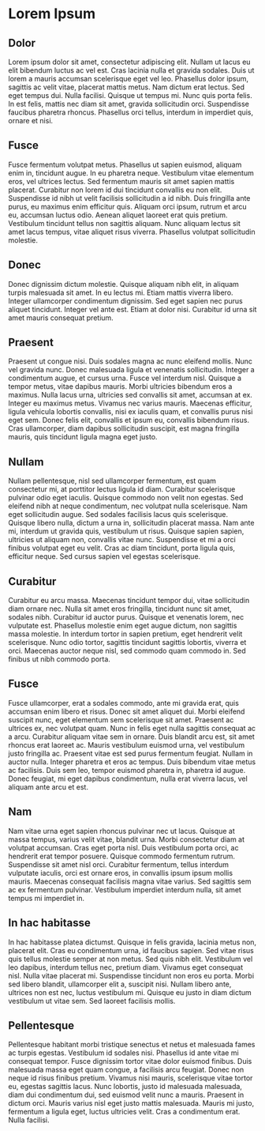 # Lorem Ipsum

## Dolor

Lorem ipsum dolor sit amet, consectetur adipiscing elit. Nullam ut lacus eu elit bibendum luctus ac vel est. Cras lacinia nulla et gravida sodales. Duis ut lorem a mauris accumsan scelerisque eget vel leo. Phasellus dolor ipsum, sagittis ac velit vitae, placerat mattis metus. Nam dictum erat lectus. Sed eget tempus dui. Nulla facilisi. Quisque ut tempus mi. Nunc quis porta felis. In est felis, mattis nec diam sit amet, gravida sollicitudin orci. Suspendisse faucibus pharetra rhoncus. Phasellus orci tellus, interdum in imperdiet quis, ornare et nisi.

## Fusce

Fusce fermentum volutpat metus. Phasellus ut sapien euismod, aliquam enim in, tincidunt augue. In eu pharetra neque. Vestibulum vitae elementum eros, vel ultrices lectus. Sed fermentum mauris sit amet sapien mattis placerat. Curabitur non lorem id dui tincidunt convallis eu non elit. Suspendisse id nibh ut velit facilisis sollicitudin a id nibh. Duis fringilla ante purus, eu maximus enim efficitur quis. Aliquam orci ipsum, rutrum et arcu eu, accumsan luctus odio. Aenean aliquet laoreet erat quis pretium. Vestibulum tincidunt tellus non sagittis aliquam. Nunc aliquam lectus sit amet lacus tempus, vitae aliquet risus viverra. Phasellus volutpat sollicitudin molestie.

## Donec

Donec dignissim dictum molestie. Quisque aliquam nibh elit, in aliquam turpis malesuada sit amet. In eu lectus mi. Etiam mattis viverra libero. Integer ullamcorper condimentum dignissim. Sed eget sapien nec purus aliquet tincidunt. Integer vel ante est. Etiam at dolor nisi. Curabitur id urna sit amet mauris consequat pretium.

## Praesent

Praesent ut congue nisi. Duis sodales magna ac nunc eleifend mollis. Nunc vel gravida nunc. Donec malesuada ligula et venenatis sollicitudin. Integer a condimentum augue, et cursus urna. Fusce vel interdum nisl. Quisque a tempor metus, vitae dapibus mauris. Morbi ultricies bibendum eros a maximus. Nulla lacus urna, ultricies sed convallis sit amet, accumsan at ex. Integer eu maximus metus. Vivamus nec varius mauris. Maecenas efficitur, ligula vehicula lobortis convallis, nisi ex iaculis quam, et convallis purus nisi eget sem. Donec felis elit, convallis et ipsum eu, convallis bibendum risus. Cras ullamcorper, diam dapibus sollicitudin suscipit, est magna fringilla mauris, quis tincidunt ligula magna eget justo.

## Nullam

Nullam pellentesque, nisl sed ullamcorper fermentum, est quam consectetur mi, at porttitor lectus ligula id diam. Curabitur scelerisque pulvinar odio eget iaculis. Quisque commodo non velit non egestas. Sed eleifend nibh at neque condimentum, nec volutpat nulla scelerisque. Nam eget sollicitudin augue. Sed sodales facilisis lacus quis scelerisque. Quisque libero nulla, dictum a urna in, sollicitudin placerat massa. Nam ante mi, interdum ut gravida quis, vestibulum ut risus. Quisque sapien sapien, ultricies ut aliquam non, convallis vitae nunc. Suspendisse et mi a orci finibus volutpat eget eu velit. Cras ac diam tincidunt, porta ligula quis, efficitur neque. Sed cursus sapien vel egestas scelerisque.

## Curabitur

Curabitur eu arcu massa. Maecenas tincidunt tempor dui, vitae sollicitudin diam ornare nec. Nulla sit amet eros fringilla, tincidunt nunc sit amet, sodales nibh. Curabitur id auctor purus. Quisque et venenatis lorem, nec vulputate est. Phasellus molestie enim eget augue dictum, non sagittis massa molestie. In interdum tortor in sapien pretium, eget hendrerit velit scelerisque. Nunc odio tortor, sagittis tincidunt sagittis lobortis, viverra et orci. Maecenas auctor neque nisl, sed commodo quam commodo in. Sed finibus ut nibh commodo porta.

## Fusce

Fusce ullamcorper, erat a sodales commodo, ante mi gravida erat, quis accumsan enim libero et risus. Donec sit amet aliquet dui. Morbi eleifend suscipit nunc, eget elementum sem scelerisque sit amet. Praesent ac ultrices ex, nec volutpat quam. Nunc in felis eget nulla sagittis consequat ac a arcu. Curabitur aliquam vitae sem in ornare. Duis blandit arcu est, sit amet rhoncus erat laoreet ac. Mauris vestibulum euismod urna, vel vestibulum justo fringilla ac. Praesent vitae est sed purus fermentum feugiat. Nullam in auctor nulla. Integer pharetra et eros ac tempus. Duis bibendum vitae metus ac facilisis. Duis sem leo, tempor euismod pharetra in, pharetra id augue. Donec feugiat, mi eget dapibus condimentum, nulla erat viverra lacus, vel aliquam ante arcu et est.

## Nam

Nam vitae urna eget sapien rhoncus pulvinar nec ut lacus. Quisque at massa tempus, varius velit vitae, blandit urna. Morbi consectetur diam at volutpat accumsan. Cras eget porta nisl. Duis vestibulum porta orci, ac hendrerit erat tempor posuere. Quisque commodo fermentum rutrum. Suspendisse sit amet nisl orci. Curabitur fermentum, tellus interdum vulputate iaculis, orci est ornare eros, in convallis ipsum ipsum mollis mauris. Maecenas consequat facilisis magna vitae varius. Sed sagittis sem ac ex fermentum pulvinar. Vestibulum imperdiet interdum nulla, sit amet tempus mi imperdiet in.

## In hac habitasse

In hac habitasse platea dictumst. Quisque in felis gravida, lacinia metus non, placerat elit. Cras eu condimentum urna, id faucibus sapien. Sed vitae risus quis tellus molestie semper at non metus. Sed quis nibh elit. Vestibulum vel leo dapibus, interdum tellus nec, pretium diam. Vivamus eget consequat nisl. Nulla vitae placerat mi. Suspendisse tincidunt non eros eu porta. Morbi sed libero blandit, ullamcorper elit a, suscipit nisi. Nullam libero ante, ultrices non est nec, luctus vestibulum mi. Quisque eu justo in diam dictum vestibulum ut vitae sem. Sed laoreet facilisis mollis.

## Pellentesque 

Pellentesque habitant morbi tristique senectus et netus et malesuada fames ac turpis egestas. Vestibulum id sodales nisi. Phasellus id ante vitae mi consequat tempor. Fusce dignissim tortor vitae dolor euismod finibus. Duis malesuada massa eget quam congue, a facilisis arcu feugiat. Donec non neque id risus finibus pretium. Vivamus nisi mauris, scelerisque vitae tortor eu, egestas sagittis lacus. Nunc lobortis, justo id malesuada malesuada, diam dui condimentum dui, sed euismod velit nunc a mauris. Praesent in dictum orci. Mauris varius nisl eget justo mattis malesuada. Mauris mi justo, fermentum a ligula eget, luctus ultricies velit. Cras a condimentum erat. Nulla facilisi.